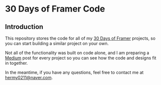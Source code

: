 # 30 Days of Framer Code

## Introduction

This repository stores the code for all of my [30 Days of Framer](https://hermy0211.github.io/framer30/) projects, so you can start building a similar project on your own.

Not all of the functionality was built on code alone, and I am preparing a [Medium](https://medium.com/@annelee_22736) post for every project so you can see how the code and designs fit in together.

In the meantime, if you have any questions, feel free to contact me at hermy0211@naver.com.
